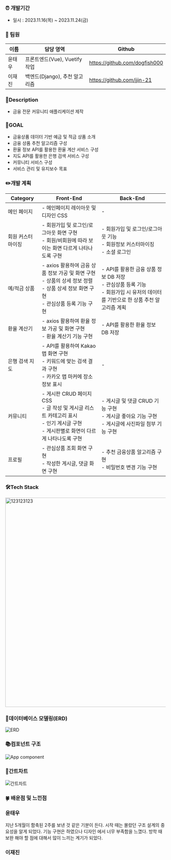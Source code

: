 ### ⏰ 개발기간

- 일시 : 2023.11.16(목) ~ 2023.11.24(금)

### **🤝 팀원**

| 이름 | 담당 영역 | Github |
| --- | --- | --- |
| 윤태우 | 프론트엔드(Vue), Vuetify 작업 | https://github.com/dogfish000 |
| 이재진 | 백엔드(Django), 추천 알고리즘 | https://github.com/jjin-21 |

### 📃Description

- 금융 전문 커뮤니티 애플리케이션 제작

### 🎯GOAL

- 금융상품 데이터 기반 예금 및 적금 상품 소개
- 금융 상품 추천 알고리즘 구성
- 환율 정보 API를 활용한 환율 계산 서비스 구성
- 지도 API를 활용한 은행 검색 서비스 구성
- 커뮤니티 서비스 구성
- 서비스 관리 및 유지보수 목표

### ✏️개발 계획

| Category | Front-End | Back-End |
|----------|-----------|----------|
| 메인 페이지 | - 메인페이지 레이아웃 및 디자인 CSS | - |
| 회원 커스터마이징 | - 회원가입 및 로그인/로그아웃 화면 구현 <br> - 회원/비회원에 따라 보이는 화면 다르게 나타나도록 구현 | - 회원가입 및 로그인/로그아웃 기능 <br> - 회원정보 커스터마이징 <br> - 소셜 로그인 |
| 예/적금 상품 | - axios 활용하여 금융 상품 정보 가공 및 화면 구현 <br> - 상품의 상세 정보 정렬 <br> - 상품 상세 정보 화면 구현 <br> - 관심상품 등록 기능 구현 | - API를 활용한 금융 상품 정보 DB 저장 <br> - 관심상품 등록 기능 <br> - 회원가입 시 유저의 데이터를 기반으로 한 상품 추천 알고리즘 계획 |
| 환율 계산기 | - axios 활용하여 환율 정보 가공 및 화면 구현 <br> - 환율 계산기 기능 구현 | - API를 활용한 환율 정보 DB 저장 |
| 은행 검색 지도 | - API를 활용하여 Kakao 맵 화면 구현 <br> - 키워드에 맞는 검색 결과 구현 <br> - 카카오 맵 마커에 장소 정보 표시 | - |
| 커뮤니티 | - 게시판 CRUD 페이지 CSS <br> - 글 작성 및 게시글 리스트 카테고리 표시 <br> - 인기 게시글 구현 <br> - 게시판별로 화면이 다르게 나타나도록 구현 | - 게시글 및 댓글 CRUD 기능 구현 <br> - 게시글 좋아요 기능 구현 <br> - 게시글에 사진파일 첨부 기능 구현 |
| 프로필 | - 관심상품 조회 화면 구현 <br> - 작성한 게시글, 댓글 화면 구현 | - 추천 금융상품 알고리즘 구현 <br> - 비밀번호 변경 기능 구현 |


### 🛠Tech Stack
<img width="655" alt="123123123" src="https://github.com/jjin-21/finance_pjt/assets/113574354/7260f2c2-1b11-415c-893e-c747fba7d848">

### 💠데이터베이스 모델링(ERD)

![ERD](https://github.com/jjin-21/finance_pjt/assets/113574354/03fb7b40-ff2e-45d4-aeda-c52a7337eae6)

### 📚컴포넌트 구조

![App component](https://github.com/jjin-21/finance_pjt/assets/113574354/d73f118e-3381-4ccf-82dd-846c33090a85)


### 🧾간트차트

![간트차트](https://github.com/jjin-21/finance_pjt/assets/113574354/745d011a-0627-42ab-a5e0-fc15dac4af25)



### 🍀 배운점 및 느낀점

### 윤태우

지난 5개월이 함축된 2주를 보낸 것 같은 기분이 든다.
시작 때는 몰랐던 구조 설계의 중요성을 알게 되었다.
기능 구현은 하였으나 디자인 에서 너무 부족함을 느꼈다.
방학 때 보완 해야 할 점에 대해서 많이 느끼는 계기가 되었다.

### 이재진
